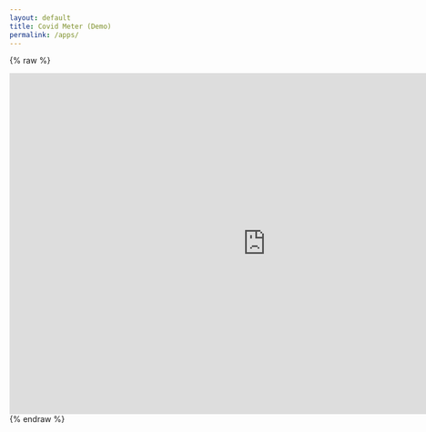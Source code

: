 ```yaml
---
layout: default
title: Covid Meter (Demo)
permalink: /apps/
---
```


{% raw %}
<iframe frameborder="no" border="0" marginwidth="0" marginheight="0" width="900" height="600" src="http://ppms.itb.ac.id/simcovid/"></iframe>
{% endraw %}